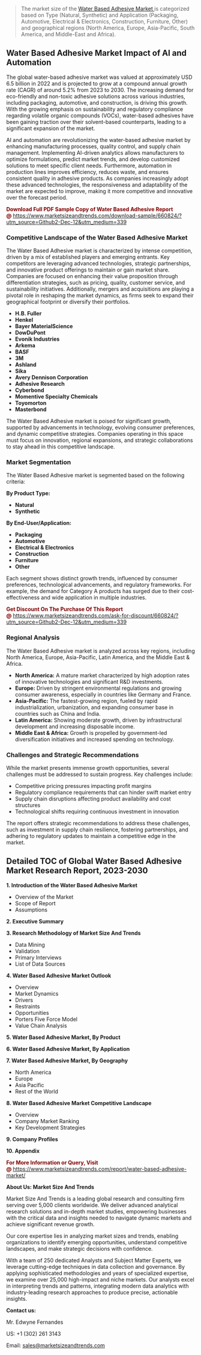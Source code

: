 <blockquote><p>The market size of the <a href="https://www.marketsizeandtrends.com/download-sample/660824/?utm_source=Github2-Dec-12&amp;utm_medium=339" target="_blank">Water Based Adhesive Market </a>is categorized based on Type (Natural, Synthetic) and Application (Packaging, Automotive, Electrical & Electronics, Construction, Furniture, Other) and geographical regions (North America, Europe, Asia-Pacific, South America, and Middle-East and Africa).</p></blockquote><p><h2>Water Based Adhesive Market Impact of AI and Automation</h2><p>The global water-based adhesive market was valued at approximately USD 6.5 billion in 2022 and is projected to grow at a compound annual growth rate (CAGR) of around 5.2% from 2023 to 2030. The increasing demand for eco-friendly and non-toxic adhesive solutions across various industries, including packaging, automotive, and construction, is driving this growth. With the growing emphasis on sustainability and regulatory compliance regarding volatile organic compounds (VOCs), water-based adhesives have been gaining traction over their solvent-based counterparts, leading to a significant expansion of the market.</p><p>AI and automation are revolutionizing the water-based adhesive market by enhancing manufacturing processes, quality control, and supply chain management. Implementing AI-driven analytics allows manufacturers to optimize formulations, predict market trends, and develop customized solutions to meet specific client needs. Furthermore, automation in production lines improves efficiency, reduces waste, and ensures consistent quality in adhesive products. As companies increasingly adopt these advanced technologies, the responsiveness and adaptability of the market are expected to improve, making it more competitive and innovative over the forecast period.</p></p><p><strong><span style="color: #800000;">Download Full PDF Sample Copy of Water Based Adhesive Report @</span>&nbsp;</strong><a href="https://www.marketsizeandtrends.com/download-sample/660824/?utm_source=Github2-Dec-12&amp;utm_medium=339">https://www.marketsizeandtrends.com/download-sample/660824/?utm_source=Github2-Dec-12&amp;utm_medium=339</a></p><h3>Competitive Landscape of the Water Based Adhesive Market</h3><p>The Water Based Adhesive market is characterized by intense competition, driven by a mix of established players and emerging entrants. Key competitors are leveraging advanced technologies, strategic partnerships, and innovative product offerings to maintain or gain market share. Companies are focused on enhancing their value proposition through differentiation strategies, such as pricing, quality, customer service, and sustainability initiatives. Additionally, mergers and acquisitions are playing a pivotal role in reshaping the market dynamics, as firms seek to expand their geographical footprint or diversify their portfolios.</p><p><strong><p><ul><li>H.B. Fuller </li><li> Henkel </li><li> Bayer MaterialScience </li><li> DowDuPont </li><li> Evonik Industries </li><li> Arkema </li><li> BASF </li><li> 3M </li><li> Ashland </li><li> Sika </li><li> Avery Dennison Corporation </li><li> Adhesive Research </li><li> Cyberbond </li><li> Momentive Specialty Chemicals </li><li> Toyomorton </li><li> Masterbond</p></li></ul></p></strong></p><p>The Water Based Adhesive market is poised for significant growth, supported by advancements in technology, evolving consumer preferences, and dynamic competitive strategies. Companies operating in this space must focus on innovation, regional expansions, and strategic collaborations to stay ahead in this competitive landscape.</p><h3>Market Segmentation</h3><p>The Water Based Adhesive market is segmented based on the following criteria:</p><p><strong>By Product Type:</strong></p><p><strong><p><ul><li>Natural </li><li> Synthetic</p></li></ul></p></strong></p><p><strong>By End-User/Application:</strong></p><p><strong><p><ul><li>Packaging </li><li> Automotive </li><li> Electrical & Electronics </li><li> Construction </li><li> Furniture </li><li> Other</p></li></ul></p></strong></p><p>Each segment shows distinct growth trends, influenced by consumer preferences, technological advancements, and regulatory frameworks. For example, the demand for Category A products has surged due to their cost-effectiveness and wide application in multiple industries.</p><p><strong><span style="color: #800000;">Get Discount On The Purchase Of This Report @&nbsp;</span></strong><a href="https://www.marketsizeandtrends.com/ask-for-discount/660824/?utm_source=Github2-Dec-12&amp;utm_medium=339">https://www.marketsizeandtrends.com/ask-for-discount/660824/?utm_source=Github2-Dec-12&amp;utm_medium=339</a></p><h3>Regional Analysis</h3><p>The Water Based Adhesive market is analyzed across key regions, including North America, Europe, Asia-Pacific, Latin America, and the Middle East &amp; Africa.</p><ul><li><strong>North America:</strong> A mature market characterized by high adoption rates of innovative technologies and significant R&amp;D investments.</li><li><strong>Europe:</strong> Driven by stringent environmental regulations and growing consumer awareness, especially in countries like Germany and France.</li><li><strong>Asia-Pacific:</strong> The fastest-growing region, fueled by rapid industrialization, urbanization, and expanding consumer base in countries such as China and India.</li><li><strong>Latin America:</strong> Showing moderate growth, driven by infrastructural development and increasing disposable income.</li><li><strong>Middle East &amp; Africa:</strong> Growth is propelled by government-led diversification initiatives and increased spending on technology.</li></ul><h3>Challenges and Strategic Recommendations</h3><p>While the market presents immense growth opportunities, several challenges must be addressed to sustain progress. Key challenges include:</p><ul><li>Competitive pricing pressures impacting profit margins</li><li>Regulatory compliance requirements that can hinder swift market entry</li><li>Supply chain disruptions affecting product availability and cost structures</li><li>Technological shifts requiring continuous investment in innovation</li></ul><p>The report offers strategic recommendations to address these challenges, such as investment in supply chain resilience, fostering partnerships, and adhering to regulatory updates to maintain a competitive edge in the market.</p><h2>Detailed TOC of Global Water Based Adhesive Market Research Report, 2023-2030</h2><p><strong>1. Introduction of the Water Based Adhesive Market</strong></p><ul><li>Overview of the Market</li><li>Scope of Report</li><li>Assumptions&nbsp;</li></ul><p><strong>2. Executive Summary</strong></p><p><strong>3. Research Methodology of <strong>Market Size And Trends</strong></strong></p><ul><li>Data Mining</li><li>Validation</li><li>Primary Interviews</li><li>List of Data Sources&nbsp;</li></ul><p><strong>4. Water Based Adhesive Market Outlook</strong></p><ul><li>Overview</li><li>Market Dynamics</li><li>Drivers</li><li>Restraints</li><li>Opportunities</li><li>Porters Five Force Model</li><li>Value Chain Analysis&nbsp;</li></ul><p><strong>5. Water Based Adhesive Market, By Product</strong></p><p><strong>6. Water Based Adhesive Market, By Application</strong></p><p><strong>7. Water Based Adhesive Market, By Geography</strong></p><ul><li>North America</li><li>Europe</li><li>Asia Pacific</li><li>Rest of the World&nbsp;</li></ul><p><strong>8. Water Based Adhesive Market Competitive Landscape</strong></p><ul><li>Overview</li><li>Company Market Ranking</li><li>Key Development Strategies&nbsp;</li></ul><p><strong>9. Company Profiles</strong></p><p><strong>10. Appendix</strong></p><p><strong><span style="color: #800000;">For More Information or Query, Visit @&nbsp;</span></strong><a href="https://www.marketsizeandtrends.com/report/water-based-adhesive-market/">https://www.marketsizeandtrends.com/report/water-based-adhesive-market/</a></p><p></p><p><strong>About Us:&nbsp;Market Size And Trends</strong></p><p>Market Size And Trends&nbsp;is a leading global research and consulting firm serving over 5,000 clients worldwide. We deliver advanced analytical research solutions and in-depth market studies, empowering businesses with the critical data and insights needed to navigate dynamic markets and achieve significant revenue growth.</p><p>Our core expertise lies in analyzing market sizes and trends, enabling organizations to identify emerging opportunities, understand competitive landscapes, and make strategic decisions with confidence.</p><p>With a team of 250 dedicated Analysts and Subject Matter Experts, we leverage cutting-edge techniques in data collection and governance. By applying sophisticated methodologies and years of specialized expertise, we examine over 25,000 high-impact and niche markets. Our analysts excel in interpreting trends and patterns, integrating modern data analytics with industry-leading research approaches to produce precise, actionable insights.</p><p><strong>Contact us:</strong></p><p>Mr. Edwyne Fernandes</p><p>US: +1 (302) 261 3143</p><p>Email: <a href="mailto:sales@marketsizeandtrends.com">sales@marketsizeandtrends.com</a>&nbsp;</p>
